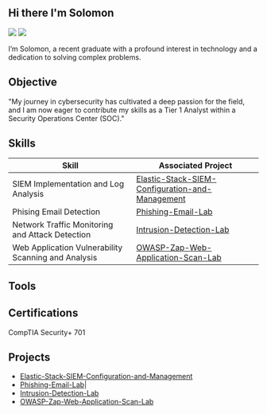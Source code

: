 ## Hi there I'm Solomon
<a href="https://linkedin.com/in/solomon-omari-095281172"><img src="https://img.shields.io/badge/-LinkedIn-0072b1?&style=for-the-badge&logo=linkedin&logoColor=white" /></a>
<a href="https://www.credly.com/badges/6337409b-bb54-4957-ac3f-caf3d17523f7/public_url"><img src="https://img.shields.io/badge/-CompTIA Sec+-FF0000?&style=for-the-badge&logo=CompTIA&logoColor=white" /></a>

I’m Solomon, a recent graduate with a profound interest in technology and a dedication to solving complex problems.

## Objective
"My journey in cybersecurity has cultivated a deep passion for the field, and I am now eager to contribute my skills as a Tier 1 Analyst within a Security Operations Center (SOC)."

## Skills
| Skill                                         | Associated Project         |
|-----------------------------------------------|----------------------------|
| SIEM Implementation and Log Analysis      | <a href="https://github.com/TheSolomonO/Elastic-Stack-SIEM-Configuration-and-Management">Elastic-Stack-SIEM-Configuration-and-Management</a>|
| Phising Email Detection  | <a href="https://github.com/TheSolomonO/Phishing-Email-Lab">Phishing-Email-Lab</a>|
| Network Traffic Monitoring and Attack Detection | <a href="https://github.com/TheSolomonO/Intrusion-Detection-Lab">Intrusion-Detection-Lab</a>|
| Web Application Vulnerability Scanning and Analysis | <a href="https://github.com/TheSolomonO/OWASP-Zap-Web-Application-Scan-Lab">OWASP-Zap-Web-Application-Scan-Lab</a>|

## Tools

## Certifications
CompTIA Security+ 701

## Projects
- <a href="https://github.com/TheSolomonO/Elastic-Stack-SIEM-Configuration-and-Management">Elastic-Stack-SIEM-Configuration-and-Management</a>
- <a href="https://github.com/TheSolomonO/Phishing-Email-Lab">Phishing-Email-Lab</a>|
- <a href="https://github.com/TheSolomonO/Intrusion-Detection-Lab">Intrusion-Detection-Lab</a>
- <a href="https://github.com/TheSolomonO/OWASP-Zap-Web-Application-Scan-Lab">OWASP-Zap-Web-Application-Scan-Lab</a>
